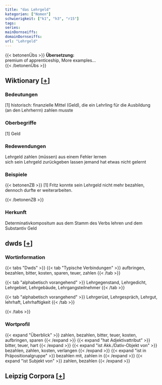 ```yaml
---
title: "das Lehrgeld"
kategorien: ["Nomen"]
schwierigkeit: ["k1", "h3", "r15"]
tags:
series:
mainDornseiffs:
domainDornseiffs:
url: "Lehrgeld"
---
```


{{< betonenÜbs >}}
**Übersetzung:**  
premium of apprenticeship, More examples...  
{{< /betonenÜbs >}}

## Wiktionary [[+](https://de.wiktionary.org/wiki/Lehrgeld)]

### Bedeutungen
[1] historisch: finanzielle Mittel (Geld), die ein Lehrling für die Ausbildung (an den Lehrherrn) zahlen musste  

### Oberbegriffe
[1] Geld  

### Redewendungen
Lehrgeld zahlen (müssen) aus einem Fehler lernen  
sich sein Lehrgeld zurückgeben lassen jemand hat etwas nicht gelernt  

### Beispiele
{{< betonenZB >}}
[1] Fritz konnte sein Lehrgeld nicht mehr bezahlen, dennoch durfte er weiterarbeiten.  

{{< /betonenZB >}}
### Herkunft
Determinativkompositum aus dem Stamm des Verbs lehren und dem Substantiv Geld  



## dwds [[+](https://www.dwds.de/wb/Lehrgeld)]

### Wortinformation
{{< tabs "Dwds" >}}
{{< tab "Typische Verbindungen" >}}
aufbringen, bezahlen, bitter, kosten, sparen, teuer, zahlen
{{< /tab >}}

{{< tab "alphabetisch vorangehend" >}}
Lehrgegenstand, Lehrgedicht, Lehrgebiet, Lehrgebäude, Lehrgangsteilnehmer
{{< /tab >}}

{{< tab "alphabetisch vorangehend" >}}
Lehrgerüst, Lehrgespräch, Lehrgut, lehrhaft, Lehrhaftigkeit
{{< /tab >}}

{{< /tabs >}}

### Wortprofil
{{< expand "Überblick" >}} zahlen, bezahlen, bitter, teuer, kosten, aufbringen, sparen {{< /expand >}}
{{< expand "hat Adjektivattribut" >}} bitter, teuer, hart {{< /expand >}}
{{< expand "ist Akk./Dativ-Objekt von" >}} bezahlen, zahlen, kosten, verlangen {{< /expand >}}
{{< expand "ist in Präpositionalgruppe" >}} bezahlen mit, zahlen in {{< /expand >}}
{{< expand "ist Subjekt von" >}} zahlen, bezahlen {{< /expand >}}

## Leipzig Corpora [[+](https://corpora.uni-leipzig.de/en/res?word=Lehrgeld&corpusId=deu_newscrawl-public_2018)]

